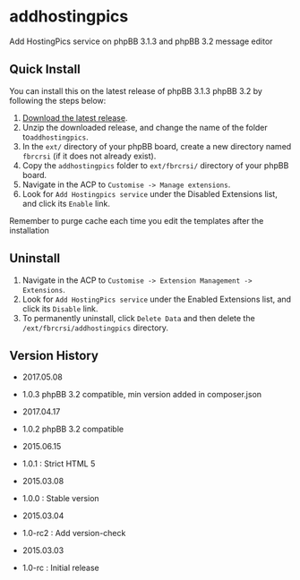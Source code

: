 # addhostingpics
Add HostingPics service on phpBB 3.1.3 and phpBB 3.2 message editor

## Quick Install
You can install this on the latest release of phpBB 3.1.3 phpBB 3.2 by following the steps below:

1. [Download the latest release](https://github.com/fbrcrsi/addhostingpics).
2. Unzip the downloaded release, and change the name of the folder to`addhostingpics`.
3. In the `ext/` directory of your phpBB board, create a new directory named `fbrcrsi` (if it does not already exist).
4. Copy the `addhostingpics` folder to `ext/fbrcrsi/` directory of your phpBB board.
5. Navigate in the ACP to `Customise -> Manage extensions`.
6. Look for `Add Hostingpics service` under the Disabled Extensions list, and click its `Enable` link.


Remember to purge cache each time you edit the templates after the installation

## Uninstall

1. Navigate in the ACP to `Customise -> Extension Management -> Extensions`.
2. Look for `Add HostingPics service` under the Enabled Extensions list, and click its `Disable` link.
3. To permanently uninstall, click `Delete Data` and then delete the `/ext/fbrcrsi/addhostingpics` directory.

## Version History

- 2017.05.08

- 1.0.3 phpBB 3.2 compatible, min version added in composer.json

- 2017.04.17

- 1.0.2 phpBB 3.2 compatible

- 2015.06.15

 - 1.0.1 : Strict HTML 5

- 2015.03.08

 - 1.0.0 : Stable version

- 2015.03.04

 - 1.0-rc2 : Add version-check

- 2015.03.03

 - 1.0-rc : Initial release
